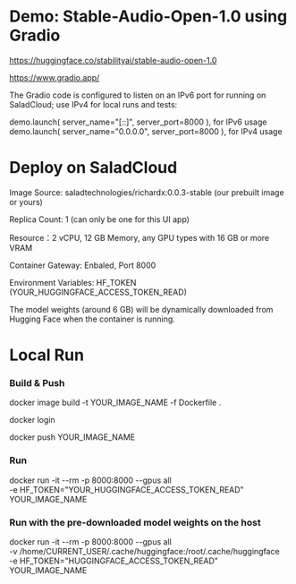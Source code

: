 # Demo: Stable-Audio-Open-1.0 using Gradio

https://huggingface.co/stabilityai/stable-audio-open-1.0

https://www.gradio.app/

The Gradio code is configured to listen on an IPv6 port for running on SaladCloud; use IPv4 for local runs and tests:

demo.launch( server_name="[::]", server_port=8000 ), for IPv6 usage
demo.launch( server_name="0.0.0.0", server_port=8000 ), for IPv4 usage

# Deploy on SaladCloud

Image Source: saladtechnologies/richardx:0.0.3-stable (our prebuilt image or yours)

Replica Count: 1 (can only be one for this UI app)

Resource：2 vCPU, 12 GB Memory, any GPU types with 16 GB or more VRAM

Container Gateway: Enbaled, Port 8000

Environment Variables: HF_TOKEN (YOUR_HUGGINGFACE_ACCESS_TOKEN_READ)

The model weights (around 6 GB) will be dynamically downloaded from Hugging Face when the container is running.

# Local Run

### Build & Push

docker image build -t YOUR_IMAGE_NAME -f Dockerfile .

docker login

docker push YOUR_IMAGE_NAME 

### Run
docker run -it --rm -p 8000:8000 --gpus all \
 -e HF_TOKEN="YOUR_HUGGINGFACE_ACCESS_TOKEN_READ" \
 YOUR_IMAGE_NAME

### Run with the pre-downloaded model weights on the host

docker run -it --rm -p 8000:8000 --gpus all \
 -v /home/CURRENT_USER/.cache/huggingface:/root/.cache/huggingface \
 -e HF_TOKEN="HUGGINGFACE_ACCESS_TOKEN_READ" \
 YOUR_IMAGE_NAME


